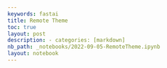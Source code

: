 ```yaml
---
keywords: fastai
title: Remote Theme
toc: true
layout: post
description: - categories: [markdown]
nb_path: _notebooks/2022-09-05-RemoteTheme.ipynb
layout: notebook
---
```


<!--
#################################################
### THIS FILE WAS AUTOGENERATED! DO NOT EDIT! ###
#################################################
# file to edit: _notebooks/2022-09-05-RemoteTheme.ipynb
-->

<div class="container" id="notebook-container">
        
</div>
 

